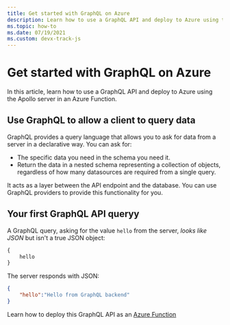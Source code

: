 ```yaml
---
title: Get started with GraphQL on Azure
description: Learn how to use a GraphQL API and deploy to Azure using the Apollo server in an Azure Function.  
ms.topic: how-to
ms.date: 07/19/2021
ms.custom: devx-track-js
---
```


# Get started with GraphQL on Azure

In this article, learn how to use a GraphQL API and deploy to Azure using the Apollo server in an Azure Function. 

## Use GraphQL to allow a client to query data

GraphQL provides a query language that allows you to ask for data from a server in a declarative way. You can ask for:

* The specific data you need in the schema you need it. 
* Return the data in a nested schema representing a collection of objects, regardless of how many datasources are required from a single query. 

It acts as a layer between the API endpoint and the database. You can use GraphQL providers to provide this functionality for you.  

## Your first GraphQL API queryy 

A GraphQL query, asking for the value `hello` from the server, _looks like JSON_ but isn't a true JSON object:

```graphql
{
    hello
}
```

The server responds with JSON:

```json
{
    "hello":"Hello from GraphQL backend"
}
```

Learn how to deploy this GraphQL API as an [Azure Function]()







